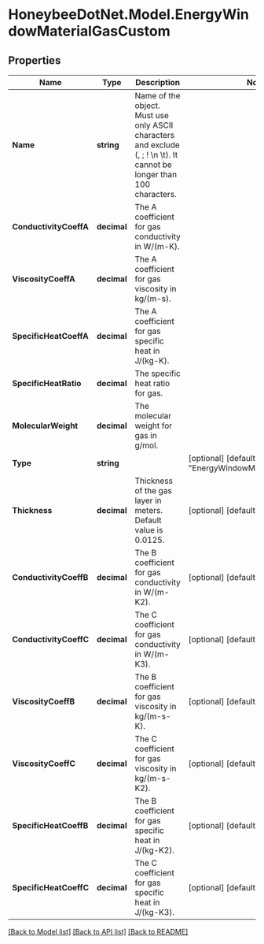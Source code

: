 
# HoneybeeDotNet.Model.EnergyWindowMaterialGasCustom

## Properties

Name | Type | Description | Notes
------------ | ------------- | ------------- | -------------
**Name** | **string** | Name of the object. Must use only ASCII characters and exclude (, ; ! \\n \\t). It cannot be longer than 100 characters. | 
**ConductivityCoeffA** | **decimal** | The A coefficient for gas conductivity in W/(m-K). | 
**ViscosityCoeffA** | **decimal** | The A coefficient for gas viscosity in kg/(m-s). | 
**SpecificHeatCoeffA** | **decimal** | The A coefficient for gas specific heat in J/(kg-K). | 
**SpecificHeatRatio** | **decimal** | The specific heat ratio for gas. | 
**MolecularWeight** | **decimal** | The molecular weight for gas in g/mol. | 
**Type** | **string** |  | [optional] [default to "EnergyWindowMaterialGasCustom"]
**Thickness** | **decimal** | Thickness of the gas layer in meters. Default value is 0.0125. | [optional] [default to 0.0125M]
**ConductivityCoeffB** | **decimal** | The B coefficient for gas conductivity in W/(m-K2). | [optional] [default to 0M]
**ConductivityCoeffC** | **decimal** | The C coefficient for gas conductivity in W/(m-K3). | [optional] [default to 0M]
**ViscosityCoeffB** | **decimal** | The B coefficient for gas viscosity in kg/(m-s-K). | [optional] [default to 0M]
**ViscosityCoeffC** | **decimal** | The C coefficient for gas viscosity in kg/(m-s-K2). | [optional] [default to 0M]
**SpecificHeatCoeffB** | **decimal** | The B coefficient for gas specific heat in J/(kg-K2). | [optional] [default to 0M]
**SpecificHeatCoeffC** | **decimal** | The C coefficient for gas specific heat in J/(kg-K3). | [optional] [default to 0M]

[[Back to Model list]](../README.md#documentation-for-models)
[[Back to API list]](../README.md#documentation-for-api-endpoints)
[[Back to README]](../README.md)

